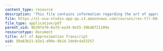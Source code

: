 ```yaml
---
content_type: resource
description: 'This file contains information regarding the art of approximation transcript. '
file: https://ol-ocw-studio-app-qa.s3.amazonaws.com/courses/res-tll-004-stem-concept-videos-fall-2013/50a63b21b2e1d99e9b1d2de9c4a53257_MITRES_TLL-004F13_ArtofApp.pdf
file_type: application/pdf
parent_uid: 9b39fef0-8a7d-ea34-0e55-30b48721109e
resourcetype: Document
title: Art of Approximation Transcript
uid: 50a63b21-b2e1-d99e-9b1d-2de9c4a53257
---
```

